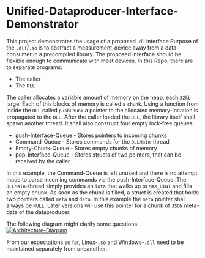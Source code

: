 # Unified-Dataproducer-Interface-Demonstrator
This project demonstrates the usage of a proposed .dll interface
Purpose of the `.dll`/`.so` is to abstract a measurement-device away from a data-consumer in a precompiled library. 
The proposed interface should be flexible enough to communicate with most devices.
In this Repo, there are to separate programs:
* The caller
* The `DLL`

The caller allocates a variable amount of memory on the heap, each `32kb` large.
Each of this blocks of memory is called a `chunk`. 
Using a function from inside the `DLL` called `pushChunk` a pointer to the allocated memory-location is propagated to the `DLL`.
After the caller loaded the `DLL`, the library itself shall spawn another thread. 
It shall also construct four empty lock-free queues:
* push-Interface-Queue - Stores pointers to incoming chunks
* Command-Queue - Stores commands for the `DLLMain`-thread
* Empty-Chunk-Queue - Stores empty chunks of memory
* pop-Interface-Queue - Stores structs of two pointers, that can be received by the caller

In this example, the Command-Queue is left unused and there is no attempt made to parse incoming commands via the push-Interface-Queue.
The `DLLMain`-thread simply provides an `iota` that walks up to `MAX_UINT` and fills an empty chunk. 
As soon as the chunk is filled, a struct is created that holds two pointers called `meta` and `data`. 
In this example the `meta` pointer shall always be `NULL`. 
Later versions will use this pointer for a chunk of `JSON` meta-data of the dataproducer.

The following diagram might clarify some questions.
[![Architecture-Diagram](https://lucid.app/publicSegments/view/9e17748f-074c-4f78-afd4-eeac6ea42f19/image.png)](https://lucid.app/publicSegments/view/9e17748f-074c-4f78-afd4-eeac6ea42f19/image.png)

From our expectations so far, Linux-`.so` and Windows-`.dll` need to be maintained separately from oneanother.
